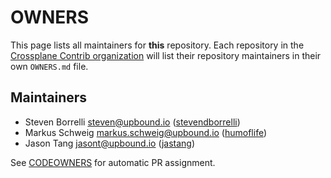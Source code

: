 <!--
SPDX-FileCopyrightText: 2025 The Crossplane Authors <https://crossplane.io>

SPDX-License-Identifier: CC-BY-4.0
-->

# OWNERS

This page lists all maintainers for **this** repository. Each repository in the
[Crossplane Contrib organization](https://github.com/crossplane-contrib/) will list their
repository maintainers in their own `OWNERS.md` file.

## Maintainers

* Steven Borrelli <steven@upbound.io> ([stevendborrelli](https://github.com/stevendborrelli))
* Markus Schweig <markus.schweig@upbound.io> ([humoflife](https://github.com/humoflife))
* Jason Tang <jasont@upbound.io> ([jastang](https://github.com/jastang))

See [CODEOWNERS](./CODEOWNERS) for automatic PR assignment.
